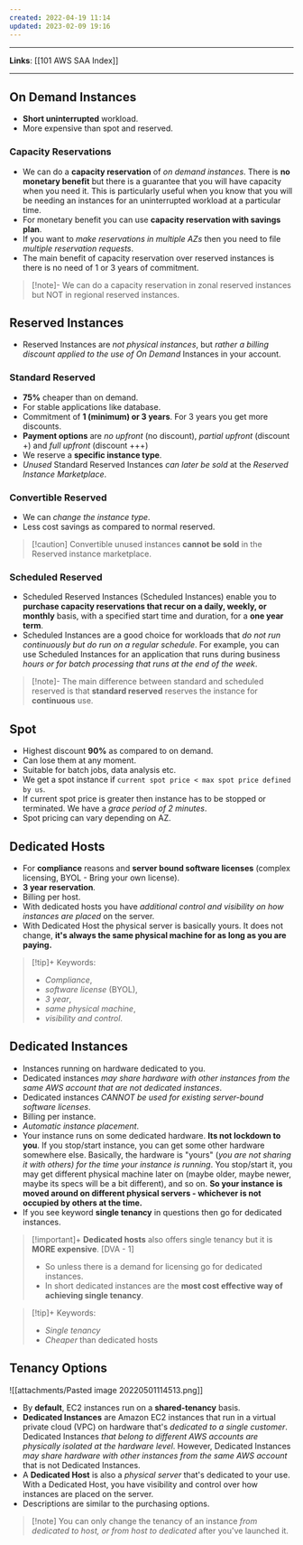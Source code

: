 ```yaml
---
created: 2022-04-19 11:14
updated: 2023-02-09 19:16
---
```

---
**Links**: [[101 AWS SAA Index]]

---
## On Demand Instances
- **Short uninterrupted** workload.
- More expensive than spot and reserved.

### Capacity Reservations
- We can do a **capacity reservation** of *on demand instances*. There is **no monetary benefit** but there is a guarantee that you will have capacity when you need it. This is particularly useful when you know that you will be needing an instances for an uninterrupted workload at a particular time.
- For monetary benefit you can use **capacity reservation with savings plan**.
- If you want to *make reservations in multiple AZs* then you need to file *multiple reservation requests*.
- The main benefit of capacity reservation over reserved instances is there is no need of 1 or 3 years of commitment.

> [!note]- We can do a capacity reservation in zonal reserved instances but NOT in regional reserved instances.

## Reserved Instances
- Reserved Instances are *not physical instances*, but *rather a billing discount applied to the use of On Demand* Instances in your account.

### Standard Reserved
- **75%** cheaper than on demand.
- For stable applications like database.
- Commitment of **1 (minimum) or 3 years**. For 3 years you get more discounts.
- **Payment options** are *no upfront* (no discount), *partial upfront* (discount +) and *full upfront* (discount +++)
- We reserve a **specific instance type**.
- *Unused* Standard Reserved Instances *can later be sold* at the *Reserved Instance Marketplace*.

### Convertible Reserved 
- We can *change the instance type*.
- Less cost savings as compared to normal reserved.

>[!caution] Convertible unused instances **cannot be sold** in the Reserved instance marketplace.

### Scheduled Reserved
- Scheduled Reserved Instances (Scheduled Instances) enable you to **purchase capacity reservations that recur on a daily, weekly, or monthly** basis, with a specified start time and duration, for a **one year term**. 
- Scheduled Instances are a good choice for workloads that *do not run continuously but do run on a regular schedule*. For example, you can use Scheduled Instances for an application that runs during business *hours or for batch processing that runs at the end of the week*.

> [!note]- The main difference between standard and scheduled reserved is that **standard reserved** reserves the instance for **continuous** use.

## Spot
- Highest discount **90%** as compared to on demand.
- Can lose them at any moment.
- Suitable for batch jobs, data analysis etc.
- We get a spot instance if `current spot price < max spot price defined by us`. 
- If current spot price is greater then instance has to be stopped or terminated. We have a *grace period of 2 minutes*.
- Spot pricing can vary depending on AZ.

## Dedicated Hosts
- For **compliance** reasons and **server bound software licenses** (complex licensing, BYOL - Bring your own license).
- **3 year reservation**.
- Billing per host.
- With dedicated hosts you have *additional control and visibility on how instances are placed* on the server.
- With Dedicated Host the physical server is basically yours. It does not change, **it's always the same physical machine for as long as you are paying.**

> [!tip]+ Keywords: 
> - *Compliance*, 
> - *software license* (BYOL), 
> - *3 year*, 
> - *same physical machine*, 
> - *visibility and control*.

## Dedicated Instances
- Instances running on hardware dedicated to you.
- Dedicated instances *may share hardware with other instances from the same AWS account that are not dedicated instances*. 
- Dedicated instances *CANNOT be used for existing server-bound software licenses*.
- Billing per instance.
- *Automatic instance placement*.
- Your instance runs on some dedicated hardware. **Its not lockdown to you**. If you stop/start instance, you can get some other hardware somewhere else. Basically, the hardware is "yours" (*you are not sharing it with others) for the time your instance is running*. You stop/start it, you may get different physical machine later on (maybe older, maybe newer, maybe its specs will be a bit different), and so on. **So your instance is moved around on different physical servers - whichever is not occupied by others at the time.**
- If you see keyword **single tenancy** in questions then go for dedicated instances. 

> [!important]+ **Dedicated hosts** also offers single tenancy but it is **MORE expensive**.  [DVA - 1]
> - So unless there is a demand for licensing go for dedicated instances. 
> - In short dedicated instances are the **most cost effective way of achieving single tenancy**.

> [!tip]+ Keywords: 
> - *Single tenancy*
> - *Cheaper* than dedicated hosts

## Tenancy Options
![[attachments/Pasted image 20220501114513.png]]

- By **default**, EC2 instances run on a **shared-tenancy** basis.
- **Dedicated Instances** are Amazon EC2 instances that run in a virtual private cloud (VPC) on hardware that's *dedicated to a single customer*. Dedicated Instances *that belong to different AWS accounts are physically isolated at the hardware level*. However, Dedicated Instances *may share hardware with other instances from the same AWS account* that is not Dedicated Instances.
- A **Dedicated Host** is also a *physical server* that's dedicated to your use. With a Dedicated Host, you have visibility and control over how instances are placed on the server.
- Descriptions are similar to the purchasing options.

> [!note] You can only change the tenancy of an instance *from dedicated to host, or from host to dedicated* after you've launched it.